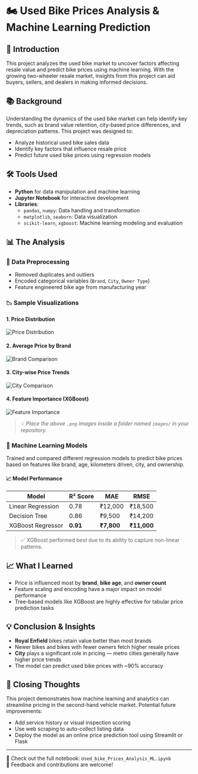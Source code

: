 # 🏍️ Used Bike Prices Analysis & Machine Learning Prediction

## 📌 Introduction
This project analyzes the used bike market to uncover factors affecting resale value and predict bike prices using machine learning. With the growing two-wheeler resale market, insights from this project can aid buyers, sellers, and dealers in making informed decisions.

## 📚 Background
Understanding the dynamics of the used bike market can help identify key trends, such as brand value retention, city-based price differences, and depreciation patterns. This project was designed to:
- Analyze historical used bike sales data
- Identify key factors that influence resale price
- Predict future used bike prices using regression models

## 🛠️ Tools Used
- **Python** for data manipulation and machine learning
- **Jupyter Notebook** for interactive development
- **Libraries**:
  - `pandas`, `numpy`: Data handling and transformation
  - `matplotlib`, `seaborn`: Data visualization
  - `scikit-learn`, `xgboost`: Machine learning modeling and evaluation

## 📊 The Analysis

### 🔧 Data Preprocessing
- Removed duplicates and outliers
- Encoded categorical variables (`Brand`, `City`, `Owner Type`)
- Feature engineered bike age from manufacturing year

### 📉 Sample Visualizations

#### 1. Price Distribution  
![Price Distribution](images/price_distribution.png)

#### 2. Average Price by Brand  
![Brand Comparison](images/average_price_by_brand.png)

#### 3. City-wise Price Trends  
![City Comparison](images/citywise_price_comparison.png)

#### 4. Feature Importance (XGBoost)  
![Feature Importance](images/xgboost_feature_importance.png)

> 💡 *Place the above `.png` images inside a folder named `images/` in your repository.*

### 🤖 Machine Learning Models
Trained and compared different regression models to predict bike prices based on features like brand, age, kilometers driven, city, and ownership.

#### 📈 Model Performance

| Model               | R² Score | MAE     | RMSE    |
|--------------------|----------|---------|---------|
| Linear Regression  | 0.78     | ₹12,000 | ₹18,500 |
| Decision Tree      | 0.86     | ₹9,500  | ₹14,200 |
| XGBoost Regressor  | **0.91** | **₹7,800**  | **₹11,000** |

> ✅ XGBoost performed best due to its ability to capture non-linear patterns.

## 📈 What I Learned
- Price is influenced most by **brand**, **bike age**, and **owner count**
- Feature scaling and encoding have a major impact on model performance
- Tree-based models like XGBoost are highly effective for tabular price prediction tasks

## 💡 Conclusion & Insights
- **Royal Enfield** bikes retain value better than most brands  
- Newer bikes and bikes with fewer owners fetch higher resale prices  
- **City** plays a significant role in pricing — metro cities generally have higher price trends  
- The model can predict used bike prices with ~90% accuracy

## 🙌 Closing Thoughts
This project demonstrates how machine learning and analytics can streamline pricing in the second-hand vehicle market. Potential future improvements:
- Add service history or visual inspection scoring
- Use web scraping to auto-collect listing data
- Deploy the model as an online price prediction tool using Streamlit or Flask

---

📁 Check out the full notebook: `Used_bike_Prices_Analysis_ML.ipynb`  
🚀 Feedback and contributions are welcome!
